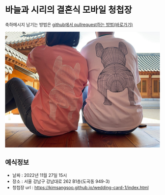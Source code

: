 #  바늘과 시리의 결혼식 모바일 청첩장

축하메시지 남기는 방법은 [github에서 pullrequest하는 방법(바로가기)](https://wayhome25.github.io/git/2017/07/08/git-first-pull-request-story/) 

![메인사진](https://github.com/kimsangsoo/wedding-card-1/raw/master/docs/images/coupleDog.jpeg)

## 예식정보

* 날짜 : 2022년 11월 27일 15시
* 장소 : 서울 강남구 강남대로 262 B1층(도곡동 949-3)
* 청첩장 url : https://kimsangsoo.github.io/wedding-card-1/index.html
